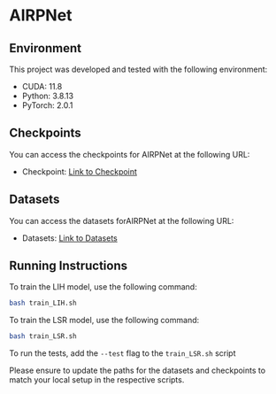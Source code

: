 # AIRPNet

## Environment

This project was developed and tested with the following environment:

- CUDA: 11.8
- Python: 3.8.13
- PyTorch: 2.0.1

## Checkpoints

You can access the checkpoints for AIRPNet at the following URL:
- Checkpoint: [Link to Checkpoint](https://drive.google.com/drive/folders/1mbcB_SVK3beaxeRQYXtkHuwEQ4IT_OMX?usp=sharing)

## Datasets

You can access the datasets forAIRPNet at the following URL:
- Datasets: [Link to Datasets](https://drive.google.com/drive/folders/1xmY6J-QJsseygOkwcd3lqDCMDI4jFMp0?usp=drive_link)


## Running Instructions

To train the LIH model, use the following command:

```bash
bash train_LIH.sh
```

To train the LSR model, use the following command:

```bash
bash train_LSR.sh
```

To run the tests, add the `--test` flag to the `train_LSR.sh` script


Please ensure to update the paths for the datasets and checkpoints to match your local setup in the respective scripts.
